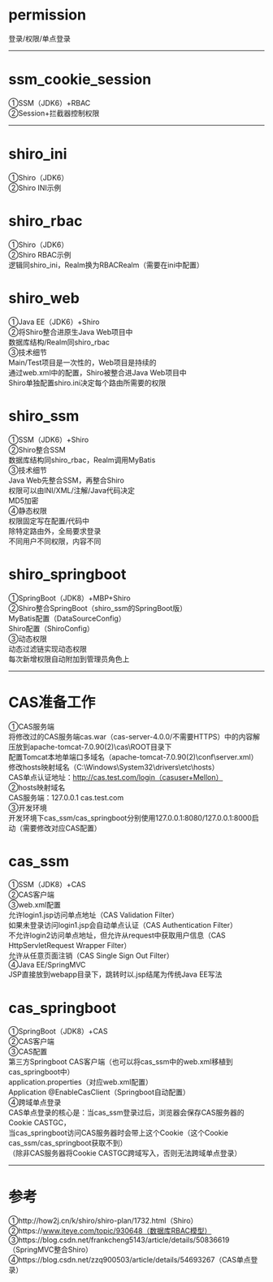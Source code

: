 # permission
登录/权限/单点登录<br>

************************************************************************************************************************

# ssm_cookie_session
①SSM（JDK6）+RBAC<br>
②Session+拦截器控制权限<br>

************************************************************************************************************************

# shiro_ini
①Shiro（JDK6）<br>
②Shiro INI示例<br>

# shiro_rbac
①Shiro（JDK6）<br>
②Shiro RBAC示例<br>
逻辑同shiro_ini，Realm换为RBACRealm（需要在ini中配置）<br>

# shiro_web
①Java EE（JDK6）+Shiro<br>
②将Shiro整合进原生Java Web项目中<br>
数据库结构/Realm同shiro_rbac<br>
③技术细节<br>
Main/Test项目是一次性的，Web项目是持续的<br>
通过web.xml中的配置，Shiro被整合进Java Web项目中<br>
Shiro单独配置shiro.ini决定每个路由所需要的权限<br>

# shiro_ssm
①SSM（JDK6）+Shiro<br>
②Shiro整合SSM<br>
数据库结构同shiro_rbac，Realm调用MyBatis<br>
③技术细节<br>
Java Web先整合SSM，再整合Shiro<br>
权限可以由INI/XML/注解/Java代码决定<br>
MD5加密<br>
④静态权限<br>
权限固定写在配置/代码中<br>
除特定路由外，全局要求登录<br>
不同用户不同权限，内容不同<br>

# shiro_springboot
①SpringBoot（JDK8）+MBP+Shiro<br>
②Shiro整合SpringBoot（shiro_ssm的SpringBoot版）<br>
MyBatis配置（DataSourceConfig）<br>
Shiro配置（ShiroConfig）<br>
③动态权限<br>
动态过滤链实现动态权限<br>
每次新增权限自动附加到管理员角色上<br>

************************************************************************************************************************

# CAS准备工作
①CAS服务端<br>
将修改过的CAS服务端cas.war（cas-server-4.0.0/不需要HTTPS）中的内容解压放到apache-tomcat-7.0.90(2)\cas\ROOT目录下<br>
配置Tomcat本地单端口多域名（apache-tomcat-7.0.90(2)\conf\server.xml）<br>
修改hosts映射域名（C:\Windows\System32\drivers\etc\hosts）<br>
CAS单点认证地址：http://cas.test.com/login（casuser+Mellon）<br>
②hosts映射域名<br>
CAS服务端：127.0.0.1 cas.test.com<br>
③开发环境<br>
开发环境下cas_ssm/cas_springboot分别使用127.0.0.1:8080/127.0.0.1:8000启动（需要修改对应CAS配置）<br>

# cas_ssm
①SSM（JDK8）+CAS<br>
②CAS客户端<br>
③web.xml配置<br>
允许login1.jsp访问单点地址（CAS Validation Filter）<br>
如果未登录访问login1.jsp会自动单点认证（CAS Authentication Filter）<br>
不允许login2访问单点地址，但允许从request中获取用户信息（CAS HttpServletRequest Wrapper Filter）<br>
允许从任意页面注销（CAS Single Sign Out Filter）<br>
④Java EE/SpringMVC<br>
JSP直接放到webapp目录下，跳转时以.jsp结尾为传统Java EE写法<br>

# cas_springboot
①SpringBoot（JDK8）+CAS<br>
②CAS客户端<br>
③CAS配置<br>
第三方Springboot CAS客户端（也可以将cas_ssm中的web.xml移植到cas_springboot中）<br>
application.properties（对应web.xml配置）<br>
Application @EnableCasClient（Springboot自动配置）<br>
④跨域单点登录<br>
CAS单点登录的核心是：当cas_ssm登录过后，浏览器会保存CAS服务器的Cookie CASTGC，<br>
当cas_springboot访问CAS服务器时会带上这个Cookie（这个Cookie cas_ssm/cas_springboot获取不到）<br>
（除非CAS服务器将Cookie CASTGC跨域写入，否则无法跨域单点登录）<br>

************************************************************************************************************************

# 参考
①http://how2j.cn/k/shiro/shiro-plan/1732.html（Shiro）<br>
②https://www.iteye.com/topic/930648（数据库RBAC模型）<br>
③https://blog.csdn.net/frankcheng5143/article/details/50836619（SpringMVC整合Shiro）<br>
④https://blog.csdn.net/zzq900503/article/details/54693267（CAS单点登录）<br>